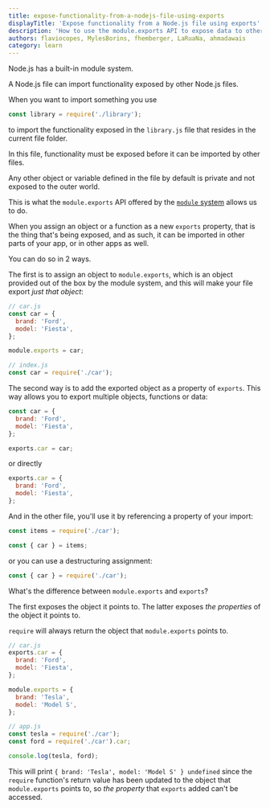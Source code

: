 ```yaml
---
title: expose-functionality-from-a-nodejs-file-using-exports
displayTitle: 'Expose functionality from a Node.js file using exports'
description: 'How to use the module.exports API to expose data to other files in your application, or to other applications as well'
authors: flaviocopes, MylesBorins, fhemberger, LaRuaNa, ahmadawais
category: learn
---
```


Node.js has a built-in module system.

A Node.js file can import functionality exposed by other Node.js files.

When you want to import something you use

```js
const library = require('./library');
```

to import the functionality exposed in the `library.js` file that resides in the current file folder.

In this file, functionality must be exposed before it can be imported by other files.

Any other object or variable defined in the file by default is private and not exposed to the outer world.

This is what the `module.exports` API offered by the [`module` system](https://nodejs.org/api/modules.html) allows us to do.

When you assign an object or a function as a new `exports` property, that is the thing that's being exposed, and as such, it can be imported in other parts of your app, or in other apps as well.

You can do so in 2 ways.

The first is to assign an object to `module.exports`, which is an object provided out of the box by the module system, and this will make your file export _just that object_:

```js
// car.js
const car = {
  brand: 'Ford',
  model: 'Fiesta',
};

module.exports = car;
```

```js
// index.js
const car = require('./car');
```

The second way is to add the exported object as a property of `exports`. This way allows you to export multiple objects, functions or data:

```js
const car = {
  brand: 'Ford',
  model: 'Fiesta',
};

exports.car = car;
```

or directly

```js
exports.car = {
  brand: 'Ford',
  model: 'Fiesta',
};
```

And in the other file, you'll use it by referencing a property of your import:

```js
const items = require('./car');

const { car } = items;
```

or you can use a destructuring assignment:

```js
const { car } = require('./car');
```

What's the difference between `module.exports` and `exports`?

The first exposes the object it points to.
The latter exposes _the properties_ of the object it points to.

`require` will always return the object that `module.exports` points to.

```js
// car.js
exports.car = {
  brand: 'Ford',
  model: 'Fiesta',
};

module.exports = {
  brand: 'Tesla',
  model: 'Model S',
};

// app.js
const tesla = require('./car');
const ford = require('./car').car;

console.log(tesla, ford);
```

This will print `{ brand: 'Tesla', model: 'Model S' } undefined` since the `require` function's return value has been updated to the object that `module.exports` points to, so _the property_ that `exports` added can't be accessed.

